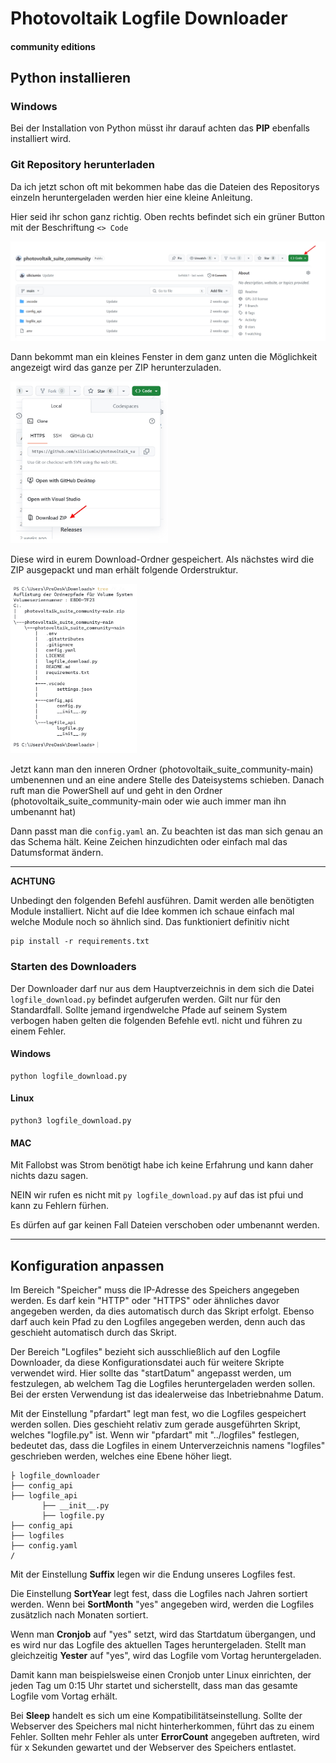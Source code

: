 # Photovoltaik Logfile Downloader 

#### community editions

## Python installieren

### Windows

Bei der Installation von Python müsst ihr darauf achten das **PIP** ebenfalls installiert wird.


### Git Repository herunterladen

Da ich jetzt schon oft mit bekommen habe das die Dateien des Repositorys einzeln heruntergeladen werden hier eine kleine Anleitung. 

Hier seid ihr schon ganz richtig. Oben rechts befindet sich ein grüner Button mit der Beschriftung `<> Code` 

<img src="bilder/readme_001.jpg" alt="Alternativer Text">

Dann bekommt man ein kleines Fenster in dem ganz unten die Möglichkeit angezeigt wird das ganze per ZIP herunterzuladen.

<img src="bilder/readme_002.jpg" width="50%" alt="Alternativer Text">

Diese wird in eurem Download-Ordner gespeichert. Als nächstes wird die ZIP ausgepackt und man erhält folgende Orderstruktur.

<img src="bilder/readme_003.jpg" width="40%" alt="Alternativer Text">

Jetzt kann man den inneren Ordner (photovoltaik_suite_community-main) umbenennen und an eine andere Stelle des Dateisystems schieben. Danach ruft man die PowerShell auf und geht in den Ordner (photovoltaik_suite_community-main oder wie auch immer man ihn umbenannt hat)

Dann passt man die `config.yaml` an. Zu beachten ist das man sich genau an das Schema hält.
Keine Zeichen hinzudichten oder einfach mal das Datumsformat ändern. 


---
 **ACHTUNG**

Unbedingt den folgenden Befehl ausführen. Damit werden alle benötigten Module installiert.
Nicht auf die Idee kommen ich schaue einfach mal welche Module noch so ähnlich sind. Das funktioniert definitiv nicht

```
pip install -r requirements.txt
```

### Starten des Downloaders

Der Downloader darf nur aus dem Hauptverzeichnis in dem sich die Datei `logfile_download.py` befindet aufgerufen werden. Gilt nur für den Standardfall. Sollte jemand irgendwelche Pfade auf seinem System verbogen haben gelten die folgenden Befehle evtl. nicht und führen zu einem Fehler. 

#### Windows

```
python logfile_download.py
```

#### Linux

```
python3 logfile_download.py
```

#### MAC

Mit Fallobst was Strom benötigt habe ich keine Erfahrung und kann daher nichts dazu sagen.


NEIN wir rufen es nicht mit `py logfile_download.py` auf das ist pfui und kann zu Fehlern fürhen. 

Es dürfen auf gar keinen Fall Dateien verschoben oder umbenannt werden.

---

## Konfiguration anpassen

Im Bereich "Speicher" muss die IP-Adresse des Speichers angegeben werden. Es darf kein "HTTP" oder "HTTPS" oder ähnliches davor angegeben werden, da dies automatisch durch das Skript erfolgt. Ebenso darf auch kein Pfad zu den Logfiles angegeben werden, denn auch das geschieht automatisch durch das Skript.

Der Bereich "Logfiles" bezieht sich ausschließlich auf den Logfile Downloader, da diese Konfigurationsdatei auch für weitere Skripte verwendet wird. Hier sollte das "startDatum" angepasst werden, um festzulegen, ab welchem Tag die Logfiles heruntergeladen werden sollen. Bei der ersten Verwendung ist das idealerweise das Inbetriebnahme Datum.

Mit der Einstellung "pfardart" legt man fest, wo die Logfiles gespeichert werden sollen. Dies geschieht relativ zum gerade ausgeführten Skript, welches "logfile.py" ist. Wenn wir "pfardart" mit "../logfiles" festlegen, bedeutet das, dass die Logfiles in einem Unterverzeichnis namens "logfiles" geschrieben werden, welches eine Ebene höher liegt.

```
├ logfile_downloader
├── config_api
├── logfile_api
       ├── __init__.py
       ├── logfile.py
├── config_api
├── logfiles
├── config.yaml 
/
```

Mit der Einstellung **Suffix** legen wir die Endung unseres Logfiles fest.

Die Einstellung **SortYear** legt fest, dass die Logfiles nach Jahren sortiert werden. Wenn bei **SortMonth** "yes" angegeben wird, werden die Logfiles zusätzlich nach Monaten sortiert.

Wenn man **Cronjob** auf "yes" setzt, wird das Startdatum übergangen, und es wird nur das Logfile des aktuellen Tages heruntergeladen. Stellt man gleichzeitig **Yester** auf "yes", wird das Logfile vom Vortag heruntergeladen.

Damit kann man beispielsweise einen Cronjob unter Linux einrichten, der jeden Tag um 0:15 Uhr startet und sicherstellt, dass man das gesamte Logfile vom Vortag erhält.

Bei **Sleep** handelt es sich um eine Kompatibilitätseinstellung. Sollte der Webserver des Speichers mal nicht hinterherkommen, führt das zu einem Fehler. Sollten mehr Fehler als unter **ErrorCount** angegeben auftreten, wird für x Sekunden gewartet und der Webserver des Speichers entlastet.




